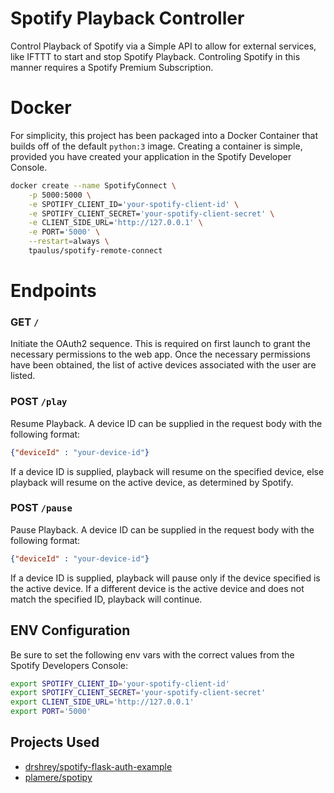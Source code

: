 Spotify Playback Controller
==========================

Control Playback of Spotify via a Simple API to allow for external services, like IFTTT to start and stop Spotify
Playback. Controling Spotify in this manner requires a Spotify Premium Subscription.

# Docker
For simplicity, this project has been packaged into a Docker Container that builds off of the default `python:3` image.
Creating a container is simple, provided you have created your application in the Spotify Developer Console.

```sh
docker create --name SpotifyConnect \
    -p 5000:5000 \
    -e SPOTIFY_CLIENT_ID='your-spotify-client-id' \
    -e SPOTIFY_CLIENT_SECRET='your-spotify-client-secret' \
    -e CLIENT_SIDE_URL='http://127.0.0.1' \
    -e PORT='5000' \
    --restart=always \
    tpaulus/spotify-remote-connect
```

# Endpoints
### **GET** `/`
Initiate the OAuth2 sequence. This is required on first launch to grant the necessary permissions to the web app.
Once the necessary permissions have been obtained, the list of active devices associated with the user are listed.

### **POST** `/play`
Resume Playback. A device ID can be supplied in the request body with the following format:
```json
{"deviceId" : "your-device-id"}
```

If a device ID is supplied, playback will resume on the specified device, else playback will resume on the active
device, as determined by Spotify.

### **POST** `/pause`
Pause Playback. A device ID can be supplied in the request body with the following format:
```json
{"deviceId" : "your-device-id"}
```

If a device ID is supplied, playback will pause only if the device specified is the active device. If a different device
is the active device and does not match the specified ID, playback will continue.

## ENV Configuration
Be sure to set the following env vars with the correct values from the Spotify Developers Console:

```sh
export SPOTIFY_CLIENT_ID='your-spotify-client-id'
export SPOTIFY_CLIENT_SECRET='your-spotify-client-secret'
export CLIENT_SIDE_URL='http://127.0.0.1'
export PORT='5000'
```


## Projects Used
- [drshrey/spotify-flask-auth-example](https://github.com/drshrey/spotify-flask-auth-example)
- [plamere/spotipy](https://github.com/plamere/spotipy)